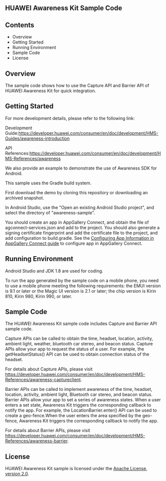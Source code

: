 ## HUAWEI Awareness Kit Sample Code

## Contents

- Overview
- Getting Started
- Running Environment
- Sample Code
- License

## Overview

The sample code shows how to use the Capture API and Barrier API of HUAWEI Awareness Kit for quick integration.

## Getting Started

For more development details, please refer to the following link:

Development Guide:https://developer.huawei.com/consumer/en/doc/development/HMS-Guides/awareness-introduction

API References:https://developer.huawei.com/consumer/en/doc/development/HMS-References/awareness

We also provide an example to demonstrate the use of Awareness SDK for Android.

This sample uses the Gradle build system.

First download the demo by cloning this repository or downloading an archived snapshot.

In Android Studio, use the "Open an existing Android Studio project", and select the directory of "awareness-sample".

You should create an app in AppGallery Connect, and obtain the file of agconnect-services.json and add to the project. You should also generate a signing certificate fingerprint and add the certificate file to the project, and add configuration to build.gradle. See the [Configuring App Information in AppGallery Connect guide](https://developer.huawei.com/consumer/en/doc/development/HMS-Guides/awareness-preparation) to configure app in AppGallery Connect.

## Running Environment

Android Studio and JDK 1.8 are used for coding.

To run the app generated by the sample code on a mobile phone, you need to use a mobile phone meeting the following requirements: the EMUI version is 9.1 or later or the Magic UI version is 2.1 or later; the chip version is Kirin 810, Kirin 980, Kirin 990, or later.

## Sample Code

The HUAWEI Awareness Kit sample code includes Capture and Barrier API sample code.

Capture APIs can be called to obtain the time, headset, location, activity, ambient light, weather, bluetooth car stereo, and beacon status.
Capture APIs allow your app to request the status of a user. For example, the getHeadsetStatus() API can be used to obtain connection status of the headset.

For details about Capture APIs, please visit https://developer.huawei.com/consumer/en/doc/development/HMS-References/awareness-captureclient.

Barrier APIs can be called to implement awareness of the time, headset, location, activity, ambient light, Bluetooth car stereo, and beacon status.
Barrier APIs allow your app to set a series of awareness states. When a user enters a set state, Awareness Kit triggers the corresponding callback to notify the app. For example, the LocationBarrier.enter() API can be used to create a geo-fence.When the user enters the area specified by the geo-fence, Awareness Kit triggers the corresponding callback to notify the app.

For details about Barrier APIs, please visit https://developer.huawei.com/consumer/en/doc/development/HMS-References/awareness-barrier.

## License

HUAWEI Awareness Kit sample is licensed under the [Apache License, version 2.0](http://www.apache.org/licenses/LICENSE-2.0).